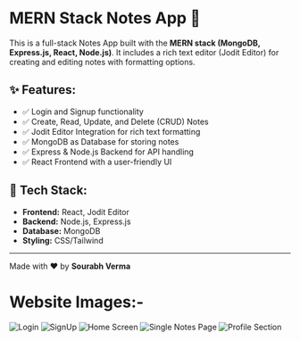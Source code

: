 # MERN Stack Notes App 📝

This is a full-stack Notes App built with the **MERN stack (MongoDB, Express.js, React, Node.js)**. It includes a rich text editor (Jodit Editor) for creating and editing notes with formatting options.

## ✨ Features:
- ✅ Login and Signup functionality
- ✅ Create, Read, Update, and Delete (CRUD) Notes
- ✅ Jodit Editor Integration for rich text formatting
- ✅ MongoDB as Database for storing notes
- ✅ Express & Node.js Backend for API handling
- ✅ React Frontend with a user-friendly UI

## 📌 Tech Stack:
- **Frontend:** React, Jodit Editor
- **Backend:** Node.js, Express.js
- **Database:** MongoDB
- **Styling:** CSS/Tailwind

---

Made with ❤️ by **Sourabh Verma**


# Website Images:-
![Login](https://github.com/sourabh1211/NotesApp/blob/7bbb672c2693b9bb8478a0f5c8235affbd843ed0/Screenshot%202025-01-30%20185821.png)
![SignUp](https://github.com/sourabh1211/NotesApp/blob/7c38afd7d2d0fb0865de98c6330fd35a0664ca30/Screenshot%202025-01-30%20185841.png)
![Home Screen](https://github.com/sourabh1211/NotesApp/blob/5f27dddacb4a8beed08e1193263f48051f7b6388/Screenshot%202025-01-30%20190116.png)
![Single Notes Page](https://github.com/sourabh1211/NotesApp/blob/2ea71b26ae8b127b6051622a155023b7a43b6302/Screenshot%202025-01-30%20190153.png)
![Profile Section](https://github.com/sourabh1211/NotesApp/blob/2b3782dd21b59d610301f6f3a25cfc8099007af1/Screenshot%202025-01-30%20190222.png)
